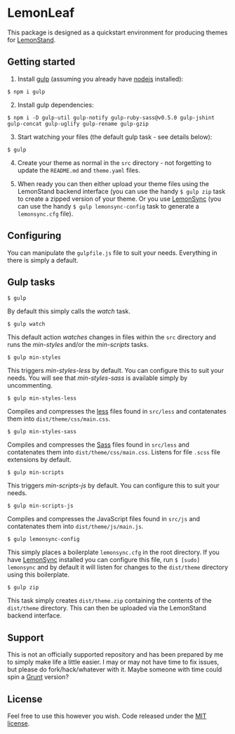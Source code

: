 # LemonLeaf

This package is designed as a quickstart environment for producing themes for [LemonStand](http://www.lemonstand.com).

## Getting started

1. Install [gulp](http://gulpjs.com/) (assuming you already have [nodejs](http://nodejs.org/) installed):

`$ npm i gulp`

2. Install gulp dependencies:

`$ npm i -D gulp-util gulp-notify gulp-ruby-sass@v0.5.0 gulp-jshint gulp-concat gulp-uglify gulp-rename gulp-gzip`

3. Start watching your files (the default gulp task - see details below):

`$ gulp`

4. Create your theme as normal in the `src` directory - not forgetting to update the `README.md` and `theme.yaml` files.

5. When ready you can then either upload your theme files using the LemonStand backend interface (you can use the handy `$ gulp zip` task to create a zipped version of your theme. Or you use [LemonSync](https://github.com/lemonstand/lemonsync) (you can use the handy `$ gulp lemonsync-config` task to generate a `lemonsync.cfg` file).

## Configuring

You can manipulate the `gulpfile.js` file to suit your needs. Everything in there is simply a default.

## Gulp tasks

`$ gulp`

By default this simply calls the *watch* task.

`$ gulp watch`

This default action *watches* changes in files within the `src` directory and runs the *min-styles* and/or the *min-scripts* tasks.

`$ gulp min-styles`

This triggers *min-styles-less* by default. You can configure this to suit your needs. You will see that *min-styles-sass* is available simply by uncommenting.

`$ gulp min-styles-less`

Compiles and compresses the [less](http://lesscss.org/) files found in `src/less` and contatenates them into `dist/theme/css/main.css`.

`$ gulp min-styles-sass`

Compiles and compresses the [Sass](http://sass-lang.com/) files found in `src/less` and contatenates them into `dist/theme/css/main.css`. Listens for file `.scss` file extensions by default.

`$ gulp min-scripts`

This triggers *min-scripts-js* by default. You can configure this to suit your needs.

`$ gulp min-scripts-js`

Compiles and compresses the JavaScript files found in `src/js` and contatenates them into `dist/theme/js/main.js`.

`$ gulp lemonsync-config`

This simply places a boilerplate `lemonsync.cfg` in the root directory. If you have [LemonSync](https://github.com/lemonstand/lemonsync) installed you can configure this file, run `$ [sudo] lemonsync` and by default it will listen for changes to the `dist/theme` directory using this boilerplate.

`$ gulp zip`

This task simply creates `dist/theme.zip` containing the contents of the `dist/theme` directory. This can then be uploaded via the LemonStand backend interface.

## Support

This is not an officially supported repository and has been prepared by me to simply make life a little easier. I may or may not have time to fix issues, but please do fork/hack/whatever with it. Maybe someone with time could spin a [Grunt](http://gruntjs.com/) version?

## License

Feel free to use this however you wish. Code released under the [MIT license](github.com/jimhill/lemonleaf/blob/master/LICENSE).
